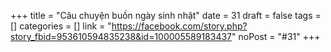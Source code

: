 ﻿+++
title = "Câu chuyện buồn ngày sinh nhật"
date = 31
draft = false
tags = []
categories = []
link = "https://facebook.com/story.php?story_fbid=953610594835238&id=100005589183437"
noPost = "#31"
+++
